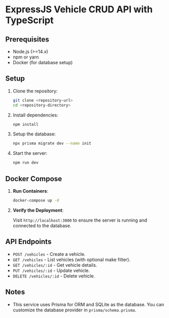 # ExpressJS Vehicle CRUD API with TypeScript

## Prerequisites

- Node.js (>=14.x)
- npm or yarn
- Docker (for database setup)

## Setup

1. Clone the repository:

   ```bash
   git clone <repository-url>
   cd <repository-directory>
   ```

2. Install dependencies:

   ```bash
   npm install
   ```

3. Setup the database:

   ```bash
   npx prisma migrate dev --name init
   ```

4. Start the server:

   ```bash
   npm run dev
   ```

## Docker Compose

1. **Run Containers**:

    ```bash
    docker-compose up -d
    ```

2. **Verify the Deployment**:

    Visit `http://localhost:3000` to ensure the server is running and connected to the database.

## API Endpoints

- `POST /vehicles` - Create a vehicle.
- `GET /vehicles` - List vehicles (with optional make filter).
- `GET /vehicles/:id` - Get vehicle details.
- `PUT /vehicles/:id` - Update vehicle.
- `DELETE /vehicles/:id` - Delete vehicle.

## Notes

- This service uses Prisma for ORM and SQLite as the database. You can customize the database provider in `prisma/schema.prisma`.